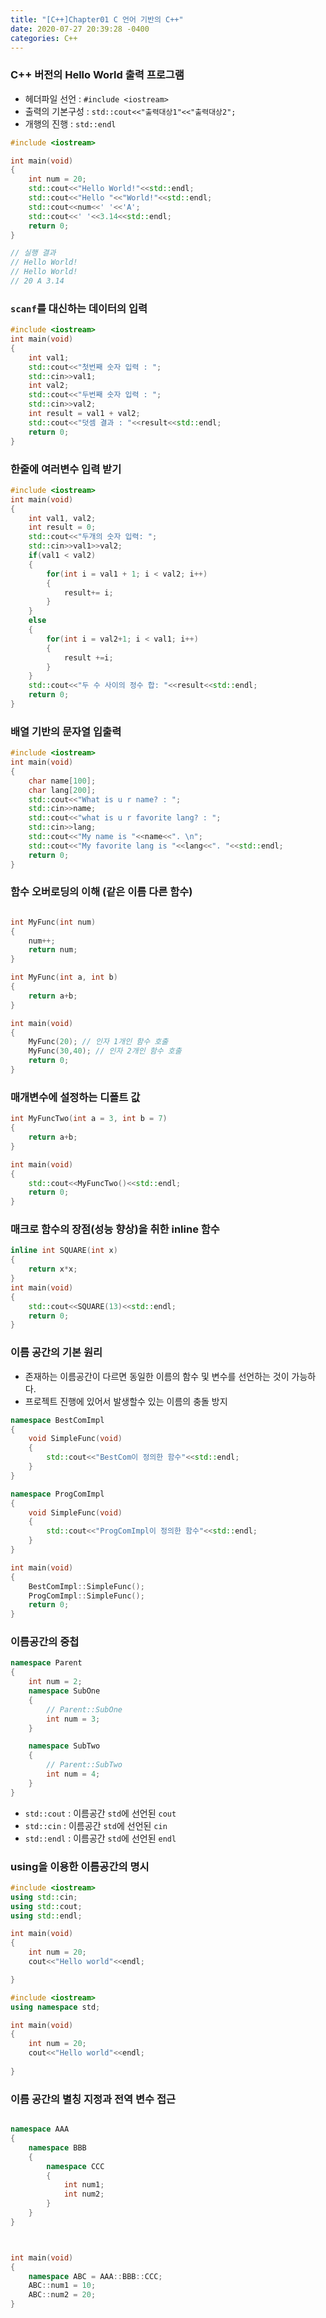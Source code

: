 ```yaml
---
title: "[C++]Chapter01 C 언어 기반의 C++"
date: 2020-07-27 20:39:28 -0400
categories: C++
---
```


### C++ 버전의 Hello World 출력 프로그램

- 헤더파일 선언 : ```#include <iostream>```
- 출력의 기본구성 : ```std::cout<<"출력대상1"<<"출력대상2";```
- 개행의 진행 : ```std::endl```

```cpp
#include <iostream>

int main(void)
{
    int num = 20;
    std::cout<<"Hello World!"<<std::endl;
    std::cout<<"Hello "<<"World!"<<std::endl;
    std::cout<<num<<' '<<'A';
    std::cout<<' '<<3.14<<std::endl;
    return 0;
}

// 실행 결과
// Hello World!
// Hello World!
// 20 A 3.14

```

### ```scanf```를 대신하는 데이터의 입력

```cpp
#include <iostream>
int main(void)
{
    int val1;
    std::cout<<"첫번째 숫자 입력 : ";
    std::cin>>val1;
    int val2;
    std::cout<<"두번째 숫자 입력 : ";
    std::cin>>val2;
    int result = val1 + val2;
    std::cout<<"덧셈 결과 : "<<result<<std::endl;
    return 0;
}

```

### 한줄에 여러변수 입력 받기

```cpp
#include <iostream>
int main(void)
{
    int val1, val2;
    int result = 0;
    std::cout<<"두개의 숫자 입력: ";
    std::cin>>val1>>val2;
    if(val1 < val2)
    {
        for(int i = val1 + 1; i < val2; i++)
        {
            result+= i;
        }
    }
    else
    {
        for(int i = val2+1; i < val1; i++)
        {
            result +=i;
        }
    }
    std::cout<<"두 수 사이의 정수 합: "<<result<<std::endl;
    return 0;
}
```

### 배열 기반의 문자열 입출력

```cpp
#include <iostream>
int main(void)
{
    char name[100];
    char lang[200];
    std::cout<<"What is u r name? : ";
    std::cin>>name;
    std::cout<<"what is u r favorite lang? : ";
    std::cin>>lang;
    std::cout<<"My name is "<<name<<". \n";
    std::cout<<"My favorite lang is "<<lang<<". "<<std::endl;
    return 0;
}
```

### 함수 오버로딩의 이해 (같은 이름 다른 함수)

```cpp

int MyFunc(int num)
{
    num++;
    return num;
}

int MyFunc(int a, int b)
{
    return a+b;
}

int main(void)
{
    MyFunc(20); // 인자 1개인 함수 호출
    MyFunc(30,40); // 인자 2개인 함수 호출
    return 0;
}
```

### 매개변수에 설정하는 디폴트 값

```cpp
int MyFuncTwo(int a = 3, int b = 7)
{
    return a+b;
}

int main(void)
{
    std::cout<<MyFuncTwo()<<std::endl;
    return 0;
}
```
### 매크로 함수의 장점(성능 향상)을 취한 inline 함수

```cpp
inline int SQUARE(int x)
{
    return x*x;
}
int main(void)
{
    std::cout<<SQUARE(13)<<std::endl;
    return 0;
}

```

### 이름 공간의 기본 원리

- 존재하는 이름공간이 다르면 동일한 이름의 함수 및 변수를 선언하는 것이 가능하다.
- 프로젝트 진행에 있어서 발생할수 있는 이름의 충돌 방지

```cpp
namespace BestComImpl
{
    void SimpleFunc(void)
    {
        std::cout<<"BestCom이 정의한 함수"<<std::endl;
    }
}

namespace ProgComImpl
{
    void SimpleFunc(void)
    {
        std::cout<<"ProgComImpl이 정의한 함수"<<std::endl;
    }
}

int main(void)
{
    BestComImpl::SimpleFunc();
    ProgComImpl::SimpleFunc();
    return 0;
}


```

### 이름공간의 중첩

```cpp
namespace Parent
{
    int num = 2;
    namespace SubOne
    {
        // Parent::SubOne
        int num = 3;
    }

    namespace SubTwo
    {
        // Parent::SubTwo
        int num = 4;
    }
}
```

- ```std::cout``` : 이름공간 ```std```에 선언된 ```cout```
- ```std::cin``` : 이름공간 ```std```에 선언된 ```cin```
- ```std::endl``` : 이름공간 ```std```에 선언된 ```endl```

### using을 이용한 이름공간의 명시

```cpp
#include <iostream>
using std::cin;
using std::cout;
using std::endl;

int main(void)
{
    int num = 20;
    cout<<"Hello world"<<endl;

}
```

```cpp
#include <iostream>
using namespace std;

int main(void)
{
    int num = 20;
    cout<<"Hello world"<<endl;
    
}
```

### 이름 공간의 별칭 지정과 전역 변수 접근

```cpp

namespace AAA
{
    namespace BBB
    {
        namespace CCC
        {
            int num1;
            int num2;
        }
    }
}



int main(void)
{
    namespace ABC = AAA::BBB::CCC;
    ABC::num1 = 10;
    ABC::num2 = 20;
}
```